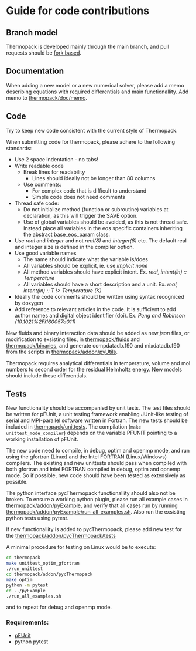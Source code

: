 # Guide for code contributions

## Branch model

Thermopack is developed mainly through the main branch, and pull requests should
be [fork based](https://help.github.com/articles/using-pull-requests/).

## Documentation

When adding a new model or a new numerical solver, please add a memo describing equations with required differentials and main functionallity. Add memo to [thermopack/doc/memo](https://github.com/SINTEF/thermopack/tree/main/doc/memo).

## Code

Try to keep new code consistent with the current style of Thermopack.

When submitting code for thermopack, please adhere to the following standards:

- Use 2 space indentation - no tabs!
- Write readable code
    - Break lines for readability
        - Lines should ideally not be longer than 80 columns
    - Use comments:
        - For complex code that is difficult to understand
        - Simple code does not need comments
- Thread safe code:
    - Do not initialize method (function or subroutine) variables at declaration, as this will trigger the SAVE option.
    - Use of global variables should be avoided, as this is not thread safe. Instead place all variables in the eos specific containers inheriting the abstract base_eos_param class.
- Use *real* and *integer* and not *real(8)* and *integer(8)* etc. The default real and integer size is defined in the compiler option.
- Use good variable names
    - The name should indicate what the variable is/does
    - All variables should be explicit, ie. use *implicit none*
    - All method variables should have explicit intent. Ex. *real, intent(in) :: Temperature*
    - All variables should have a short description and a unit. Ex. *real, intent(in) :: T !> Temperature (K)*
- Ideally the code comments should be written using syntax recogniced by doxygen
- Add reference to relevant articles in the code. It is sufficient to add author names and digital object identifier (doi). Ex. *Peng and Robinson (10.1021%2Fi160057a011)*


New fluids and binary interaction data should be added as new *json* files, or modification to exsisting files, in [thermopack/fluids](https://github.com/SINTEF/thermopack/tree/main/fluids) and [thermopack/binaries](https://github.com/SINTEF/thermopack/main/tree/binaries), and generate compdatadb.f90 and mixdatadb.f90 from the scripts in [thermopack/addon/pyUtils](https://github.com/SINTEF/thermopack/tree/main/pyUtils).

Thermopack requires analytical differentials in temperature, volume and mol numbers to second order for the residual Helmholtz energy. New models should include these differentials.

## Tests

New functionality should be accompanied by unit tests. The test files should be written for pFUnit, a unit testing framework enabling JUnit-like testing of serial and MPI-parallel software written in Fortran. The new tests should be included in [thermopack/unittests](https://github.com/SINTEF/thermopack/tree/main/unittest). The compilation (`make unittest_mode_compiler`) depends on the variable PFUNIT pointing to a working installation of pFUnit.

The new code need to compile, in debug, optim and openmp mode, and run using the gfortran (Linux) and the Intel FORTRAN (Linux/Windows) compilers. The existing and new unittests should pass when compiled with both gfortran and Intel FORTRAN compiled in debug, optim and opnemp mode. So if possible, new code should have been tested as extensively as possible.

The python interface pycThermopack functionallity should also not be broken. To ensure a working python plugin, please run all example cases in [thermopack/addon/pyExample](https://github.com/SINTEF/thermopack/tree/main/addon/pyExample), and verify that all cases run by running [thermopack/addon/pyExample/run_all_examples.sh](https://github.com/SINTEF/thermopack/tree/main/addon/pyExample/run_all_examples.sh). Also run the exsisting python tests using pytest.

If new functionallity is added to pycThermopack, please add new test for the [thermopack/addon/pycThermopack/tests](https://github.com/SINTEF/thermopack/tree/main/addon/pycThermopack/tests)

A minimal procedure for testing on Linux would be to execute:
```bash
cd thermopack
make unittest_optim_gfortran
./run_unittest
cd thermopack/addon/pycThermopack
make optim
python -m pytest
cd ../pyExample
./run_all_examples.sh
```
and to repeat for debug and openmp mode.

### Requirements:
- [pFUnit](https://github.com/Goddard-Fortran-Ecosystem/pFUnit)
- python pytest
